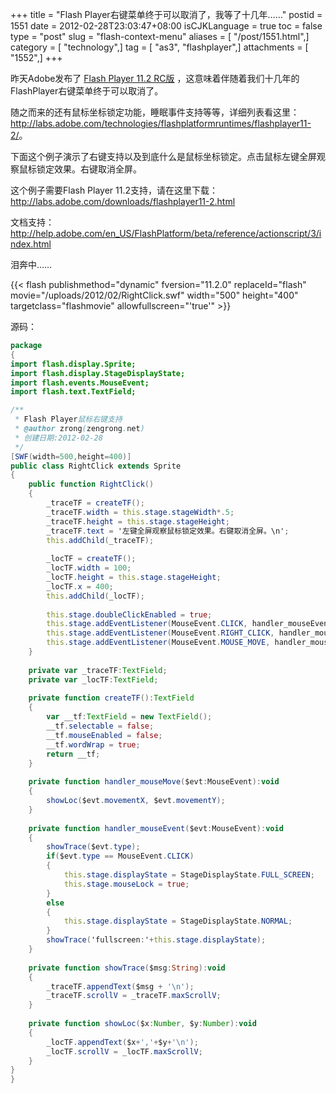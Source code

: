 +++
title = "Flash Player右键菜单终于可以取消了，我等了十几年……"
postid = 1551
date = 2012-02-28T23:03:47+08:00
isCJKLanguage = true
toc = false
type = "post"
slug = "flash-context-menu"
aliases = [ "/post/1551.html",]
category = [ "technology",]
tag = [ "as3", "flashplayer",]
attachments = [ "1552",]
+++


昨天Adobe发布了 [Flash Player 11.2 RC版](http://labs.adobe.com/downloads/flashplayer11-2.html) ，这意味着伴随着我们十几年的FlashPlayer右键菜单终于可以取消了。

随之而来的还有鼠标坐标锁定功能，睡眠事件支持等等，详细列表看这里：<http://labs.adobe.com/technologies/flashplatformruntimes/flashplayer11-2/>。

下面这个例子演示了右键支持以及到底什么是鼠标坐标锁定。点击鼠标左键全屏观察鼠标锁定效果。右键取消全屏。

这个例子需要Flash Player 11.2支持，请在这里下载：<http://labs.adobe.com/downloads/flashplayer11-2.html><!--more-->

文档支持：<http://help.adobe.com/en_US/FlashPlatform/beta/reference/actionscript/3/index.html>

泪奔中……

{{< flash publishmethod="dynamic" fversion="11.2.0" replaceId="flash" movie="/uploads/2012/02/RightClick.swf" width="500" height="400" targetclass="flashmovie" allowfullscreen="'true'" >}}

源码：

``` actionscript
package
{
import flash.display.Sprite;
import flash.display.StageDisplayState;
import flash.events.MouseEvent;
import flash.text.TextField;

/**
 * Flash Player鼠标右键支持
 * @author zrong(zengrong.net)
 * 创建日期:2012-02-28
 */
[SWF(width=500,height=400)]
public class RightClick extends Sprite
{
    public function RightClick()
    {
        _traceTF = createTF();
        _traceTF.width = this.stage.stageWidth*.5;
        _traceTF.height = this.stage.stageHeight;
        _traceTF.text = '左键全屏观察鼠标锁定效果。右键取消全屏。\n';
        this.addChild(_traceTF);
        
        _locTF = createTF();
        _locTF.width = 100;
        _locTF.height = this.stage.stageHeight;
        _locTF.x = 400;
        this.addChild(_locTF);
        
        this.stage.doubleClickEnabled = true;
        this.stage.addEventListener(MouseEvent.CLICK, handler_mouseEvent);
        this.stage.addEventListener(MouseEvent.RIGHT_CLICK, handler_mouseEvent);
        this.stage.addEventListener(MouseEvent.MOUSE_MOVE, handler_mouseMove);
    }
    
    private var _traceTF:TextField;
    private var _locTF:TextField;
    
    private function createTF():TextField
    {
        var __tf:TextField = new TextField();
        __tf.selectable = false;
        __tf.mouseEnabled = false;
        __tf.wordWrap = true;
        return __tf;
    }
    
    private function handler_mouseMove($evt:MouseEvent):void
    {
        showLoc($evt.movementX, $evt.movementY);
    }
    
    private function handler_mouseEvent($evt:MouseEvent):void
    {
        showTrace($evt.type);
        if($evt.type == MouseEvent.CLICK)
        {
            this.stage.displayState = StageDisplayState.FULL_SCREEN;
            this.stage.mouseLock = true;
        }
        else
        {
            this.stage.displayState = StageDisplayState.NORMAL;
        }
        showTrace('fullscreen:'+this.stage.displayState);
    }
    
    private function showTrace($msg:String):void
    {
        _traceTF.appendText($msg + '\n');
        _traceTF.scrollV = _traceTF.maxScrollV;
    }
    
    private function showLoc($x:Number, $y:Number):void
    {
        _locTF.appendText($x+','+$y+'\n');
        _locTF.scrollV = _locTF.maxScrollV;
    }
}
}
```
